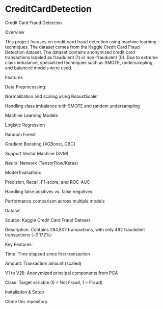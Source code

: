 # CreditCardDetection

Credit Card Fraud Detection

Overview

This project focuses on credit card fraud detection using machine learning techniques. The dataset comes from the Kaggle Credit Card Fraud Detection dataset. The dataset contains anonymized credit card transactions labeled as fraudulent (1) or non-fraudulent (0). Due to extreme class imbalance, specialized techniques such as SMOTE, undersampling, and balanced models were used.

Features

Data Preprocessing:

Normalization and scaling using RobustScaler

Handling class imbalance with SMOTE and random undersampling

Machine Learning Models:

Logistic Regression

Random Forest

Gradient Boosting (XGBoost, GBC)

Support Vector Machine (SVM)

Neural Network (TensorFlow/Keras)

Model Evaluation:

Precision, Recall, F1-score, and ROC-AUC

Handling false positives vs. false negatives

Performance comparison across multiple models

Dataset

Source: Kaggle Credit Card Fraud Dataset

Description: Contains 284,807 transactions, with only 492 fraudulent transactions (~0.172%)

Key Features:

Time: Time elapsed since first transaction

Amount: Transaction amount (scaled)

V1 to V28: Anonymized principal components from PCA

Class: Target variable (0 = Not Fraud, 1 = Fraud)

Installation & Setup

Clone this repository:
